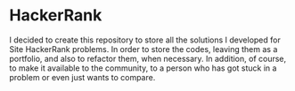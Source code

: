 # HackerRank
I decided to create this repository to store all the solutions I developed for Site HackerRank problems.  In order to store the codes, leaving them as a portfolio, and also to refactor them, when necessary.  In addition, of course, to make it available to the community, to a person who has got stuck in a problem or even just wants to compare.
